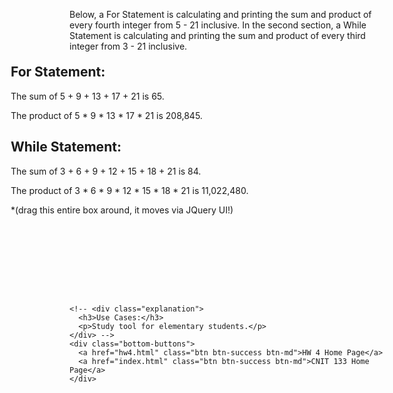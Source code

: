 <section>
    <p class="explanation">Below, a For Statement is calculating and printing the sum and product of every fourth integer from 5 - 21 inclusive. In the second section, a While Statement is calculating and printing the sum and product of every third integer from 3 - 21 inclusive.</p>
    <div id="drag" class="hw4-part1-divbox ui-draggable ui-draggable-handle" style="position: relative; width: 720px; inset: -9px auto auto -94px; height: 361.188px;">
      <h2>For Statement:</h2>
      <p id="for-sum">The sum of 5 + 9 + 13 + 17 + 21 is 65.</p>
      <p id="for-product">The product of 5 * 9 * 13 * 17 * 21 is 208,845.</p>
      <h2>While Statement:</h2>
      <p id="while-sum">The sum of 3 + 6 + 9 + 12 + 15 + 18 + 21 is 84.</p>
      <p id="while-product">The product of 3 * 6 * 9 * 12 * 15 * 18 * 21 is 11,022,480.</p>
      <p class="drag-box">*(drag this entire box around, it moves via JQuery UI!)</p>
    </div>

    <!-- <div class="explanation">
      <h3>Use Cases:</h3>
      <p>Study tool for elementary students.</p>
    </div> -->
    <div class="bottom-buttons">
      <a href="hw4.html" class="btn btn-success btn-md">HW 4 Home Page</a>
      <a href="index.html" class="btn btn-success btn-md">CNIT 133 Home Page</a>
    </div>
  </section>
  <br>
  <script>

  var sum = 0;
  for (var number = 5; number <= 21; number += 4){
    sum += number;
  }
  document.getElementById("for-sum").innerHTML = "The sum of 5 + 9 + 13 + 17 + 21 is " + sum + ".";

  var product = 1;
  for (var x = 5; x <= 21; x += 4){
    product = product * x;
  }
  document.getElementById("for-product").innerHTML = "The product of 5 * 9 * 13 * 17 * 21 is " + product.toLocaleString(2) + ".";

  var x = 0;
  var sum = 0;
  while (x < 21){
    x = 3 + x;
    sum = x + sum;
  }
  document.getElementById("while-sum").innerHTML = "The sum of 3 + 6 + 9 + 12 + 15 + 18 + 21 is " + sum + ".";

  var whileProduct = 1;
  var y = 3;
  while (y <= 21) {
    whileProduct *= y;
    y = y + 3;
  }
  document.getElementById("while-product").innerHTML = "The product of 3 * 6 * 9 * 12 * 15 * 18 * 21 is " + whileProduct.toLocaleString(2) + ".";

  </script>
  
  
